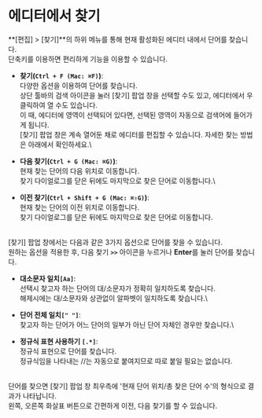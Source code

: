 # 에디터에서 찾기

**\[편집] > \[찾기]**의 하위 메뉴를 통해 현재 활성화된 에디터 내에서 단어를 찾습니다.\
단축키를 이용하면 편리하게 기능을 이용할 수 있습니다.

* **찾기(`Ctrl + F (Mac: ⌘F)`)**: \
  다양한 옵션을 이용하여 단어를 찾습니다. \
  상단 툴바의 <img src="https://firebasestorage.googleapis.com/v0/b/gitbook-x-prod.appspot.com/o/spaces%2F-Lq-Q9LciN1X9EABxGkt%2Fuploads%2Frtbd3SaHsR0OJMPz8KIA%2Ffile.png?alt=media" alt="" data-size="original">검색 아이콘을 눌러 \[찾기] 팝업 창을 선택할 수도 있고, 에디터에서 우클릭하여 열 수도 있습니다. \
  이 때, 에디터에 영역이 선택되어 있다면, 선택된 영역이 자동으로 검색어에 들어가게 됩니다. \
  \[찾기] 팝업 창은 계속 열어둔 채로 에디터를 편집할 수 있습니다. 자세한 찾는 방법은 아래에서 확인하세요.\

* **다음 찾기(`Ctrl + G (Mac: ⌘G)`)**: \
  현재 찾는 단어의 다음 위치로 이동합니다. \
  찾기 다이얼로그를 닫은 뒤에도 마지막으로 찾은 단어로 이동합니다.\

* **이전 찾기(`Ctrl + Shift + G (Mac: ⌘⇧G)`)**: \
  현재 찾는 단어의 이전 위치로 이동합니다. \
  찾기 다이얼로그를 닫은 뒤에도 마지막으로 찾은 단어로 이동합니다.

\
\[찾기] 팝업 창에서는 다음과 같은 3가지 옵션으로 단어를 찾을 수 있습니다. \
원하는 옵션을 적용한 후, 다음 찾기 **`>>`** 아이콘을 누르거나 **Enter**를 눌러 단어를 찾습니다.

* **대소문자 일치`[Aa]`**: \
  선택시 찾고자 하는 단어의 대/소문자가 정확히 일치하도록 찾습니다. \
  해제시에는 대/소문자와 상관없이 알파벳이 일치하도록 찾습니다.\

* **단어 전체 일치`[" "]`**: \
  찾고자 하는 단어가 어느 단어의 일부가 아닌 단어 자체인 경우만 찾습니다.\

* **정규식 표현 사용하기 `[.*]`**: \
  정규식 표현으로 단어를 찾습니다.\
  정규식임을 나타내는 //는 자동으로 붙여지므로 따로 붙일 필요는 없습니다.

\
단어를 찾으면 \[찾기] 팝업 창 최우측에 '현재 단어 위치/총 찾은 단어 수'의 형식으로 결과가 나타납니다. \
왼쪽, 오른쪽 화살표 버튼으로 간편하게 이전, 다음 찾기를 할 수 있습니다.

